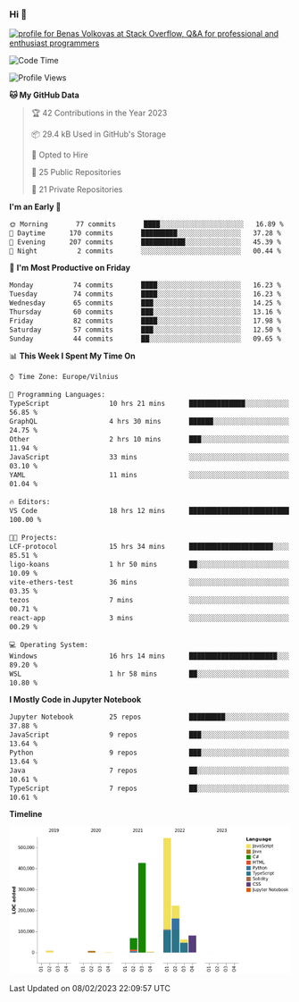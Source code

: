 ### Hi 👋
<a href="https://stackoverflow.com/users/14954249/benas-volkovas"><img src="https://stackoverflow.com/users/flair/14954249.png?theme=dark" width="208" height="58" alt="profile for Benas Volkovas at Stack Overflow, Q&amp;A for professional and enthusiast programmers" title="profile for Benas Volkovas at Stack Overflow, Q&amp;A for professional and enthusiast programmers"></a>

<!--START_SECTION:waka-->
![Code Time](http://img.shields.io/badge/Code%20Time-1%2C247%20hrs%2042%20mins-blue)

![Profile Views](http://img.shields.io/badge/Profile%20Views-0-blue)

**🐱 My GitHub Data** 

> 🏆 42 Contributions in the Year 2023
 > 
> 📦 29.4 kB Used in GitHub's Storage 
 > 
> 💼 Opted to Hire
 > 
> 📜 25 Public Repositories 
 > 
> 🔑 21 Private Repositories  
 > 
**I'm an Early 🐤** 

```text
🌞 Morning       77 commits       ████░░░░░░░░░░░░░░░░░░░░░   16.89 % 
🌆 Daytime      170 commits       █████████░░░░░░░░░░░░░░░░   37.28 % 
🌃 Evening      207 commits       ███████████░░░░░░░░░░░░░░   45.39 % 
🌙 Night          2 commits       ░░░░░░░░░░░░░░░░░░░░░░░░░   00.44 % 

```
📅 **I'm Most Productive on Friday** 

```text
Monday          74 commits       ████░░░░░░░░░░░░░░░░░░░░░   16.23 % 
Tuesday         74 commits       ████░░░░░░░░░░░░░░░░░░░░░   16.23 % 
Wednesday       65 commits       ███░░░░░░░░░░░░░░░░░░░░░░   14.25 % 
Thursday        60 commits       ███░░░░░░░░░░░░░░░░░░░░░░   13.16 % 
Friday          82 commits       ████░░░░░░░░░░░░░░░░░░░░░   17.98 % 
Saturday        57 commits       ███░░░░░░░░░░░░░░░░░░░░░░   12.50 % 
Sunday          44 commits       ██░░░░░░░░░░░░░░░░░░░░░░░   09.65 % 

```


📊 **This Week I Spent My Time On** 

```text
⌚︎ Time Zone: Europe/Vilnius

💬 Programming Languages: 
TypeScript               10 hrs 21 mins      ██████████████░░░░░░░░░░░   56.85 % 
GraphQL                  4 hrs 30 mins       ██████░░░░░░░░░░░░░░░░░░░   24.75 % 
Other                    2 hrs 10 mins       ███░░░░░░░░░░░░░░░░░░░░░░   11.94 % 
JavaScript               33 mins             ░░░░░░░░░░░░░░░░░░░░░░░░░   03.10 % 
YAML                     11 mins             ░░░░░░░░░░░░░░░░░░░░░░░░░   01.04 % 

🔥 Editors: 
VS Code                  18 hrs 12 mins      █████████████████████████   100.00 % 

🐱‍💻 Projects: 
LCF-protocol             15 hrs 34 mins      █████████████████████░░░░   85.51 % 
ligo-koans               1 hr 50 mins        ██░░░░░░░░░░░░░░░░░░░░░░░   10.09 % 
vite-ethers-test         36 mins             ░░░░░░░░░░░░░░░░░░░░░░░░░   03.35 % 
tezos                    7 mins              ░░░░░░░░░░░░░░░░░░░░░░░░░   00.71 % 
react-app                3 mins              ░░░░░░░░░░░░░░░░░░░░░░░░░   00.29 % 

💻 Operating System: 
Windows                  16 hrs 14 mins      ██████████████████████░░░   89.20 % 
WSL                      1 hr 58 mins        ██░░░░░░░░░░░░░░░░░░░░░░░   10.80 % 

```

**I Mostly Code in Jupyter Notebook** 

```text
Jupyter Notebook         25 repos            █████████░░░░░░░░░░░░░░░░   37.88 % 
JavaScript               9 repos             ███░░░░░░░░░░░░░░░░░░░░░░   13.64 % 
Python                   9 repos             ███░░░░░░░░░░░░░░░░░░░░░░   13.64 % 
Java                     7 repos             ██░░░░░░░░░░░░░░░░░░░░░░░   10.61 % 
TypeScript               7 repos             ██░░░░░░░░░░░░░░░░░░░░░░░   10.61 % 

```


**Timeline**

![Chart not found](https://raw.githubusercontent.com/BenasVolkovas/BenasVolkovas/main/charts/bar_graph.png) 


 Last Updated on 08/02/2023 22:09:57 UTC
<!--END_SECTION:waka-->
